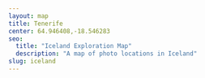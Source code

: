 ```yaml
---
layout: map
title: Tenerife
center: 64.946408,-18.546283
seo:
  title: "Iceland Exploration Map"
  description: "A map of photo locations in Iceland"
slug: iceland
---
```

